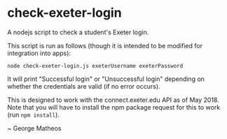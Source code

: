 # check-exeter-login
A nodejs script to check a student's Exeter login.

This script is run as follows (though it is intended to be modified for integration into apps):
```shell
node check-exeter-login.js exeterUsername exeterPassword
```
It will print "Successful login" or "Unsuccessful login" depending on whether the credentials are valid (if no error occurs).

This is designed to work with the connect.exeter.edu API as of May 2018.  Note that you will have to install the npm package request for this to work (run ```npm install```).

~ George Matheos
